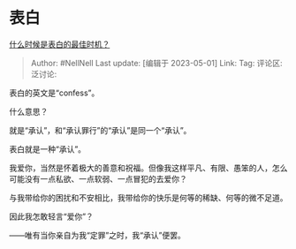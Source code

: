 # 表白
[什么时候是表白的最佳时机？](https://www.zhihu.com/question/19650739/answer/3008046251)

> Author: #NellNell
> Last update: [编辑于 2023-05-01]
> Link:
> Tag:
> 评论区:
> 泛讨论:

表白的英文是“confess”。

什么意思？

就是“承认”，和“承认罪行”的“承认”是同一个“承认”。

表白就是一种“承认”。

我爱你，当然是怀着极大的善意和祝福。但像我这样平凡、有限、愚笨的人，怎么可能没有一点私欲、一点软弱、一点冒犯的去爱你？

与我带给你的困扰和不安相比，我带给你的快乐是何等的稀缺、何等的微不足道。

因此我怎敢轻言“爱你”？

——唯有当你亲自为我“定罪”之时，我“承认”便罢。